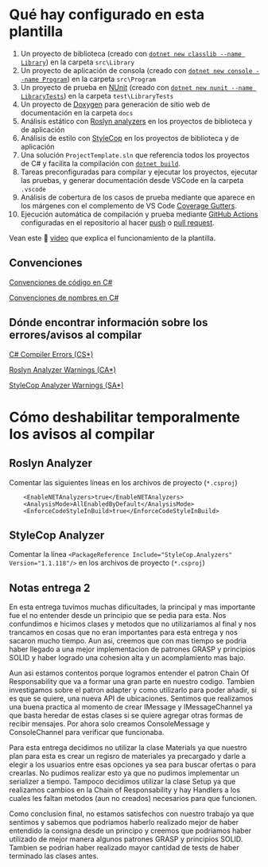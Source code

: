 # Qué hay configurado en esta plantilla

1. Un proyecto de biblioteca (creado con [`dotnet new classlib --name Library`](https://docs.microsoft.com/en-us/dotnet/core/tools/dotnet-new?tabs=netcore22)) en la carpeta `src\Library`
2. Un proyecto de aplicación de consola (creado con [`dotnet new console --name Program`](https://docs.microsoft.com/en-us/dotnet/core/tools/dotnet-new?tabs=netcore22)) en la carpeta `src\Program`
3. Un proyecto de prueba en [NUnit](https://nunit.org/) (creado con [`dotnet new nunit --name LibraryTests`](https://docs.microsoft.com/en-us/dotnet/core/tools/dotnet-new?tabs=netcore22)) en la carpeta `test\LibraryTests`
4. Un proyecto de [Doxygen](https://www.doxygen.nl/index.html) para generación de sitio web de documentación en la carpeta `docs`
5. Análisis estático con [Roslyn analyzers](https://docs.microsoft.com/en-us/dotnet/fundamentals/code-analysis/overview) en los proyectos de biblioteca y de aplicación
6. Análisis de estilo con [StyleCop](https://github.com/DotNetAnalyzers/StyleCopAnalyzers/blob/master/README.md) en los proyectos de biblioteca y de aplicación
7. Una solución `ProjectTemplate.sln` que referencia todos los proyectos de C# y facilita la compilación con [`dotnet build`](https://docs.microsoft.com/en-us/dotnet/core/tools/dotnet-build).
8. Tareas preconfiguradas para compilar y ejecutar los proyectos, ejecutar las pruebas, y generar documentación desde VSCode en la carpeta `.vscode`
9. Análisis de cobertura de los casos de prueba mediante []() que aparece en los márgenes con el complemento de VS Code [Coverage Gutters](https://marketplace.visualstudio.com/items?itemName=ryanluker.vscode-coverage-gutters).
10. Ejecución automática de compilación y prueba mediante [GitHub Actions](https://docs.github.com/en/actions) configuradas en el repositorio al hacer [push](https://github.com/git-guides/git-push) o [pull request](https://docs.github.com/en/github/collaborating-with-pull-requests).

Vean este 🎥 [video](https://web.microsoftstream.com/video/55c6a06c-07dc-4f95-a96d-768f198c9044) que explica el funcionamiento de la plantilla.

## Convenciones

[Convenciones de código en C#](https://docs.microsoft.com/en-us/dotnet/csharp/programming-guide/inside-a-program/coding-conventions)

[Convenciones de nombres en C#](https://docs.microsoft.com/en-us/dotnet/standard/design-guidelines/naming-guidelines)

## Dónde encontrar información sobre los errores/avisos al compilar

[C# Compiler Errors (CS*)](https://docs.microsoft.com/en-us/dotnet/csharp/language-reference/compiler-messages/)

[Roslyn Analyzer Warnings (CA*)](https://docs.microsoft.com/en-us/dotnet/fundamentals/code-analysis/categories)

[StyleCop Analyzer Warnings (SA*)](https://github.com/DotNetAnalyzers/StyleCopAnalyzers/blob/master/DOCUMENTATION.md)

# Cómo deshabilitar temporalmente los avisos al compilar

## Roslyn Analyzer

Comentar las siguientes líneas en los archivos de proyecto (`*.csproj`)
```
    <EnableNETAnalyzers>true</EnableNETAnalyzers>
    <AnalysisMode>AllEnabledByDefault</AnalysisMode>
    <EnforceCodeStyleInBuild>true</EnforceCodeStyleInBuild>
```

## StyleCop Analyzer

Comentar la línea `<PackageReference Include="StyleCop.Analyzers" Version="1.1.118"/>` en los archivos de proyecto (`*.csproj`)

## Notas entrega 2

En esta entrega tuvimos muchas dificultades, la principal y mas importante fue el no entender desde un principio que se pedia para esta. Nos confundimos e hicimos clases y metodos que no utilizariamos al final y nos trancamos en cosas que no eran importantes para esta entrega y nos sacaron mucho tiempo. Aun asi, creemos que con mas tiempo se podria haber llegado a una mejor implementacion de patrones GRASP y principios SOLID y haber logrado una cohesion alta y un acomplamiento mas bajo.

Aun asi estamos contentos porque logramos entender el patron Chain Of Responsability que va a formar una gran parte en nuestro codigo. Tambien investigamos sobre el patron adapter y como utilizarlo para poder añadir, si es que se quiere, una nueva API de ubicaciones. Sentimos que realizamos una buena practica al momento de crear IMessage y IMessageChannel ya que basta heredar de estas clases si se quiere agregar otras formas de recibir mensajes. Por ahora solo creamos ConsoleMessage y ConsoleChannel para verificar que funcionaba.

Para esta entrega decidimos no utilizar la clase Materials ya que nuestro plan para esta es crear un regisro de materiales ya precargado y darle a elegir a los usuarios entre esas opciones ya sea para buscar ofertas o para crearlas. No pudimos realizar esto ya que no pudimos implementar un serializer a tiempo.
Tampoco decidimos utilizar la clase Setup ya que realizamos cambios en la Chain of Responsability y hay Handlers a los cuales les faltan metodos (aun no creados) necesarios para que funcionen.

Como conclusion final, no estamos satisfechos con nuestro trabajo ya que sentimos y sabemos que podriamos haberlo realizado mejor de haber entendido la consigna desde un principo y creemos que podriamos haber utilizado de mejor manera algunos patrones GRASP y principios SOLID. Tambien se podrian haber realizado mayor cantidad de tests de haber terminado las clases antes.